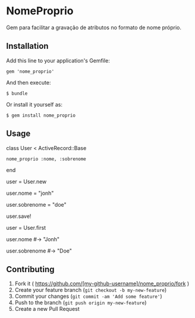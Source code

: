 # NomeProprio

Gem para facilitar a gravação de atributos no formato de nome próprio.

## Installation

Add this line to your application's Gemfile:

    gem 'nome_proprio'

And then execute:

    $ bundle

Or install it yourself as:

    $ gem install nome_proprio

## Usage

class User < ActiveRecord::Base

	nome_proprio :nome, :sobrenome
	
end

user = User.new

user.nome = "jonh"

user.sobrenome = "doe"

user.save!

user = User.first

user.nome #-> "Jonh"

user.sobrenome #-> "Doe"

## Contributing

1. Fork it ( https://github.com/[my-github-username]/nome_proprio/fork )
2. Create your feature branch (`git checkout -b my-new-feature`)
3. Commit your changes (`git commit -am 'Add some feature'`)
4. Push to the branch (`git push origin my-new-feature`)
5. Create a new Pull Request
